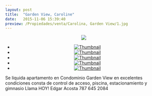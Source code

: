 ```yaml
---
layout: post
title:  "Garden View, Caroline"
date:   2015-11-06 15:39:40
preview: /Propiedades/venta/Carolina, Garden View/1.jpg
---
```


<center>
	<div class="mainImg">
		<img src="/Edweb/Propiedades/venta/Carolina, Garden View/1.jpg" class="custom">
	</div>
	<!--aqui comienza las fotos pequeñas -->
	<ul class="thumbnails">
	  <li>
	    <a href="/Edweb/Propiedades/venta/Carolina, Garden View/1.jpg">
	      <img class="tumbnails" src="/Edweb/Propiedades/venta/Carolina, Garden View/1.jpg" alt="Thumbnail">
	    </a>
	  </li>
	  <li>
	    <a href="/Edweb/Propiedades/venta/Carolina, Garden View/2.jpg">
	      <img class="tumbnails" src="/Edweb/Propiedades/venta/Carolina, Garden View/2.jpg" alt="Thumbnail">
	    </a>
	  </li>
	  <li>
	    <a href="/Edweb/Propiedades/venta/Carolina, Garden View/3.jpg">
	      <img class="tumbnails" src="/Edweb/Propiedades/venta/Carolina, Garden View/3.jpg" alt="Thumbnail">
	    </a>
	  </li>
	  <li>
	    <a href="/Edweb/Propiedades/venta/Carolina, Garden View/4.jpg">
	      <img class="tumbnails" src="/Edweb/Propiedades/venta/Carolina, Garden View/4.jpg" alt="Thumbnail">
	    </a>
	  </li>
	  <li>
	    <a href="/Edweb/Propiedades/venta/Carolina, Garden View/5.jpg">
	      <img class="tumbnails" src="/Edweb/Propiedades/venta/Carolina, Garden View/5.jpg" alt="Thumbnail">
	    </a>
	  </li>
	</ul>
	<script src="https://ajax.googleapis.com/ajax/libs/jquery/1.9.1/jquery.min.js"></script>
	<script type="text/javascript" src="/Edweb/js/jquery.simpleGal.js"></script>
	<script>
		$(document).ready(function () {
			$('.thumbnails').simpleGal({
				mainImage: '.custom'
			});
		});
	</script>
</center>

Se liquida apartamento en Condominio Garden View en excelentes condiciones consta de control de acceso, piscina, estacionamiento y gimnasio Llama HOY! Edgar Acosta 787 645 2084
